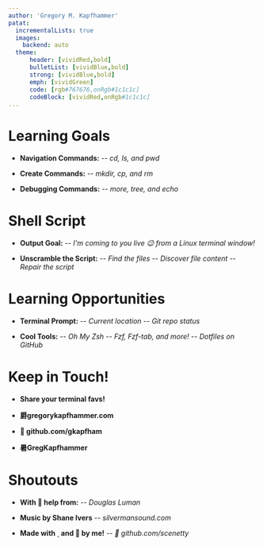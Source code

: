 ```yaml
---
author: 'Gregory M. Kapfhammer'
patat:
  incrementalLists: true
  images:
    backend: auto
  theme:
      header: [vividRed,bold]
      bulletList: [vividBlue,bold]
      strong: [vividBlue,bold]
      emph: [vividGreen]
      code: [rgb#767676,onRgb#1c1c1c]
      codeBlock: [vividRed,onRgb#1c1c1c]
...
```


# Learning Goals

- **Navigation Commands:**
    -- *cd, ls, and pwd*

- **Create Commands:**
    -- *mkdir, cp, and rm*

- **Debugging Commands:**
    -- *more, tree, and echo*

# Shell Script

- **Output Goal:**
    -- *I'm coming to you live 😉 from a Linux terminal window!*

- **Unscramble the Script:**
  -- *Find the files*
  -- *Discover file content*
  -- *Repair the script*

# Learning Opportunities

- **Terminal Prompt:**
    -- *Current location*
    -- *Git repo status*

- **Cool Tools:**
  -- *Oh My Zsh*
  -- *Fzf, Fzf-tab, and more!*
  -- *Dotfiles on GitHub*

# Keep in Touch!

- **Share your terminal favs!**

- **爵gregorykapfhammer.com**

- ** github.com/gkapfham**

- **暑GregKapfhammer**

# Shoutouts

- **With   help from:**
  -- *Douglas Luman*

- **Music by Shane Ivers**
-- *silvermansound.com*

- **Made with   and  by me!**
  -- * github.com/scenetty*
